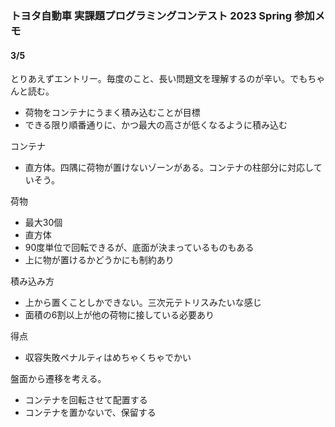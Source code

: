 ### トヨタ自動車 実課題プログラミングコンテスト 2023 Spring 参加メモ
#### 3/5
とりあえずエントリー。毎度のこと、長い問題文を理解するのが辛い。でもちゃんと読む。
 - 荷物をコンテナにうまく積み込むことが目標
 - できる限り順番通りに、かつ最大の高さが低くなるように積み込む

コンテナ
 - 直方体。四隅に荷物が置けないゾーンがある。コンテナの柱部分に対応していそう。

荷物
 - 最大30個
 - 直方体
 - 90度単位で回転できるが、底面が決まっているものもある
 - 上に物が置けるかどうかにも制約あり

積み込み方
 - 上から置くことしかできない。三次元テトリスみたいな感じ
 - 面積の6割以上が他の荷物に接している必要あり

得点
 - 収容失敗ペナルティはめちゃくちゃでかい


盤面から遷移を考える。
 - コンテナを回転させて配置する
 - コンテナを置かないで、保留する